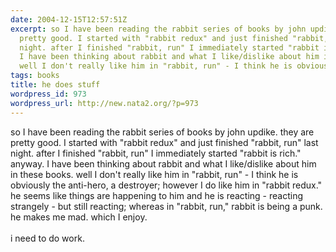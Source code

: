 ```yaml
---
date: 2004-12-15T12:57:51Z
excerpt: so I have been reading the rabbit series of books by john updike. they are
  pretty good. I started with "rabbit redux" and just finished "rabbit, run" last
  night. after I finished "rabbit, run" I immediately started "rabbit is rich." anyway.
  I have been thinking about rabbit and what I like/dislike about him in these books.
  well I don't really like him in "rabbit, run" - I think he is obviously t...
tags: books
title: he does stuff
wordpress_id: 973
wordpress_url: http://new.nata2.org/?p=973
---
```


so I have been reading the rabbit series of books by john updike. they are pretty good. I started with "rabbit redux" and just finished "rabbit, run" last night. after I finished "rabbit, run" I immediately started "rabbit is rich." anyway. I have been thinking about rabbit and what I like/dislike about him in these books. well I don't really like him in "rabbit, run" - I think he is obviously the anti-hero, a destroyer; however I do like him in "rabbit redux." he seems like things are happening to him and he is reacting - reacting strangely - but still reacting; whereas in "rabbit, run," rabbit is being a punk. he makes me mad. which I enjoy. <Br><br/>i need to do work. 
